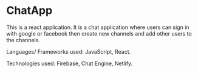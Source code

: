 # ChatApp
This is a react application. It is a chat application where users can sign in with google or facebook then create new channels and add other users to the channels. 

Languages/ Frameworks used: JavaScript, React. 

Technologies used: Firebase, Chat Engine, Netlify.

